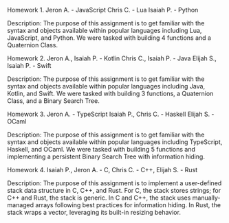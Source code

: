 Homework 1.
Jeron A. - JavaScript
Chris C. - Lua
Isaiah P. - Python

Description: The purpose of this assignment is to get familiar with the syntax and objects available within popular languages including Lua, JavaScript, and Python. We were tasked with building 4 functions and a Quaternion Class.

Homework 2.
Jeron A., Isaiah P. - Kotlin
Chris C., Isaiah P. - Java
Elijah S., Isaiah P. - Swift

Description: The purpose of this assignment is to get familiar with the syntax and objects available within popular languages including Java, Kotlin, and Swift. We were tasked with building 3 functions, a Quaternion Class, and a Binary Search Tree.

Homework 3.
Jeron A. - TypeScript
Isaiah P., Chris C. - Haskell
Elijah S. - OCaml

Description: The purpose of this assignment is to get familiar with the syntax and objects available within popular languages including TypeScript, Haskell, and OCaml. We were tasked with building 5 functions and implementing a persistent Binary Search Tree with information hiding.

Homework 4.
Isaiah P., Jeron A. - C,
Chris C. - C++,
Elijah S. - Rust

Description: The purpose of this assignment is to implement a user-defined stack data structure in C, C++, and Rust. For C, the stack stores strings; for C++ and Rust, the stack is generic. In C and C++, the stack uses manually-managed arrays following best practices for information hiding. In Rust, the stack wraps a vector, leveraging its built-in resizing behavior.
